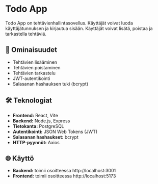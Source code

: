 # Todo App

Todo App on  tehtävienhallintasovellus. Käyttäjät voivat luoda käyttäjätunnuksen ja kirjautua sisään. Käyttäjät voivat lisätä, poistaa ja tarkastella tehtäviä.

## 🚀 Ominaisuudet
- Tehtävien lisääminen
- Tehtävien poistaminen
- Tehtävien tarkastelu
- JWT-autentikointi
- Salasanan hashauksen tuki (bcrypt)

## 🛠️ Teknologiat
- **Frontend:** React, Vite
- **Backend:** Node.js, Express
- **Tietokanta:** PostgreSQL
- **Autentikointi:** JSON Web Tokens (JWT)
- **Salasanan hashaukset:** bcrypt
- **HTTP-pyynnöt:** Axios

## 🌐 Käyttö
- **Backend:** toimii osoitteessa http://localhost:3001
- **Frontend:** toimii osoitteessa http://localhost:5173